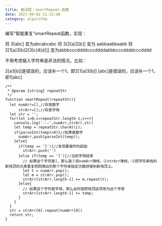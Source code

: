 ```yaml
---
title: 面试题：smartRepeat-函数
date: 2021-09-02 21:12:40
category: algorithm
---
```

编写“智能重复”smartRepeat函数，实现：

将 3[abc] 变为abcabcabc
将 3[2[a]2[b]] 变为 aabbaabbaabb
将 2[1[a]3[b]2[3[c]4[d]]] 变为abbbcccddddcccddddabbbcccddddcccdddd

不用考虑输入字符串是非法的情况，比如：

2[a3[b]]是错误的，应该补一个1，即2[1[a]3[b]]
[abc]是错误的，应该补一个1，即1[abc]

```
/**
 * @param {string} repeatStr
 */
function smartRepeat(repeatStr){
  let numArr=[],//存放数字
      strArr=[];//存放字母
  let str = '';
  for(let i=0;i<repeatStr.length-1;i++){
    console.log('---',numArr,strArr,str)
    let temp = repeatStr.charAt(i);
    if(parseInt(temp)>0){//如果是数字
      numArr.push(parseInt(temp));
    }else{
      if(temp == '['){//发现要循环的起始
        strArr.push('')
      }else if(temp == ']'){//当前字母结束
        // 如果这个字符是]，那么就①将numArr弹栈，②strArr弹栈，③把字符串栈的新栈顶的元素重复刚刚弹出的那个字符串指定次数拼接到新栈顶上。
        let t = numArr.pop();
        let m = strArr.pop();
        strArr[strArr.length-1] += m.repeat(t);
      }else{
        // 如果这个字符是字母，那么此时就把栈顶这项改为这个字母
        strArr[strArr.length-1] += temp;
      }
    } 
  }
  str = strArr[0].repeat(numArr[0])
  return str;
}
```
